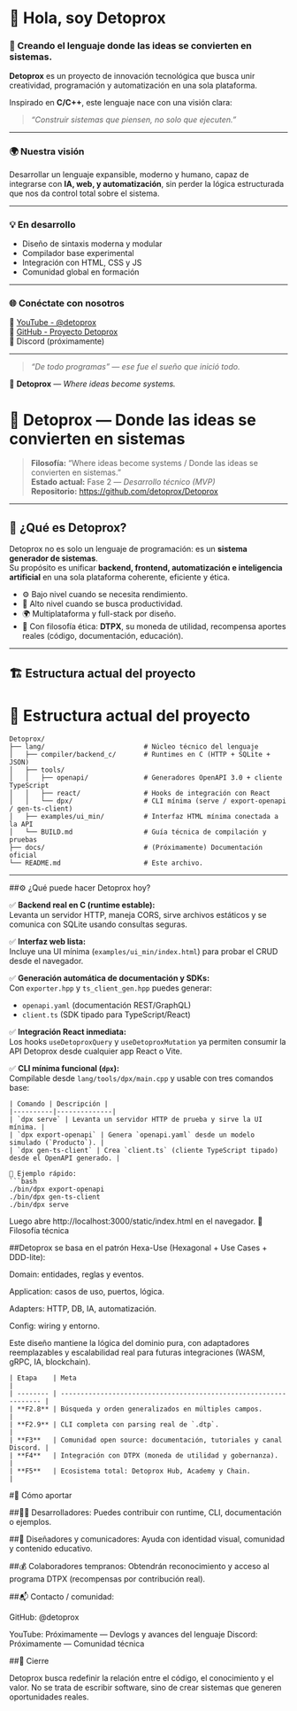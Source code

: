 # 👋 Hola, soy Detoprox

### 🧠 Creando el lenguaje donde las ideas se convierten en sistemas.

**Detoprox** es un proyecto de innovación tecnológica que busca unir creatividad, programación y automatización en una sola plataforma.

Inspirado en **C/C++**, este lenguaje nace con una visión clara:
> *“Construir sistemas que piensen, no solo que ejecuten.”*

---

### 🌍 Nuestra visión
Desarrollar un lenguaje expansible, moderno y humano, capaz de integrarse con **IA, web, y automatización**, sin perder la lógica estructurada que nos da control total sobre el sistema.

---

### 💡 En desarrollo
- Diseño de sintaxis moderna y modular  
- Compilador base experimental  
- Integración con HTML, CSS y JS  
- Comunidad global en formación  

---

### 🌐 Conéctate con nosotros
🔹 [YouTube - @detoprox](https://youtube.com/@detoprox)  
🔹 [GitHub - Proyecto Detoprox](https://github.com/detoprox)  
🔹 Discord (próximamente)

---

> *“De todo programas” — ese fue el sueño que inició todo.*

📘 **Detoprox** — *Where ideas become systems.*

# 🧠 Detoprox — Donde las ideas se convierten en sistemas

> **Filosofía:** “Where ideas become systems / Donde las ideas se convierten en sistemas.”  
> **Estado actual:** Fase 2 — *Desarrollo técnico (MVP)*  
> **Repositorio:** https://github.com/detoprox/Detoprox

---

## 🚀 ¿Qué es Detoprox?

Detoprox no es solo un lenguaje de programación: es un **sistema generador de sistemas**.  
Su propósito es unificar **backend, frontend, automatización e inteligencia artificial** en una sola plataforma coherente, eficiente y ética.

- ⚙️ Bajo nivel cuando se necesita rendimiento.  
- 🧩 Alto nivel cuando se busca productividad.  
- 🌍 Multiplataforma y full-stack por diseño.  
- 💠 Con filosofía ética: **DTPX**, su moneda de utilidad, recompensa aportes reales (código, documentación, educación).

---

## 🏗️ Estructura actual del proyecto

# 🧱 Estructura actual del proyecto

```plaintext
Detoprox/
├── lang/                         # Núcleo técnico del lenguaje
│   ├── compiler/backend_c/       # Runtimes en C (HTTP + SQLite + JSON)
│   ├── tools/
│   │   ├── openapi/              # Generadores OpenAPI 3.0 + cliente TypeScript
│   │   ├── react/                # Hooks de integración con React
│   │   └── dpx/                  # CLI mínima (serve / export-openapi / gen-ts-client)
│   ├── examples/ui_min/          # Interfaz HTML mínima conectada a la API
│   └── BUILD.md                  # Guía técnica de compilación y pruebas
├── docs/                         # (Próximamente) Documentación oficial
└── README.md                     # Este archivo.
```
---

##⚙️ ¿Qué puede hacer Detoprox hoy?

✅ **Backend real en C (runtime estable):**  
Levanta un servidor HTTP, maneja CORS, sirve archivos estáticos y se comunica con SQLite usando consultas seguras.  

✅ **Interfaz web lista:**  
Incluye una UI mínima (`examples/ui_min/index.html`) para probar el CRUD desde el navegador.  

✅ **Generación automática de documentación y SDKs:**  
Con `exporter.hpp` y `ts_client_gen.hpp` puedes generar:  
- `openapi.yaml` (documentación REST/GraphQL)  
- `client.ts` (SDK tipado para TypeScript/React)  

✅ **Integración React inmediata:**  
Los hooks `useDetoproxQuery` y `useDetoproxMutation` ya permiten consumir la API Detoprox desde cualquier app React o Vite.

✅ **CLI mínima funcional (`dpx`):**  
Compilable desde `lang/tools/dpx/main.cpp` y usable con tres comandos base:
```plaintext
| Comando | Descripción |
|----------|--------------|
| `dpx serve` | Levanta un servidor HTTP de prueba y sirve la UI mínima. |
| `dpx export-openapi` | Genera `openapi.yaml` desde un modelo simulado (`Producto`). |
| `dpx gen-ts-client` | Crea `client.ts` (cliente TypeScript tipado) desde el OpenAPI generado. |

📌 Ejemplo rápido:
```bash
./bin/dpx export-openapi
./bin/dpx gen-ts-client
./bin/dpx serve
```
Luego abre http://localhost:3000/static/index.html en el navegador.
🧠 Filosofía técnica

##Detoprox se basa en el patrón Hexa-Use (Hexagonal + Use Cases + DDD-lite):

Domain: entidades, reglas y eventos.

Application: casos de uso, puertos, lógica.

Adapters: HTTP, DB, IA, automatización.

Config: wiring y entorno.

Este diseño mantiene la lógica del dominio pura, con adaptadores reemplazables y escalabilidad real para futuras integraciones (WASM, gRPC, IA, blockchain).
```plaintext
| Etapa    | Meta                                                              |
| -------- | ----------------------------------------------------------------- |
| **F2.8** | Búsqueda y orden generalizados en múltiples campos.               |
| **F2.9** | CLI completa con parsing real de `.dtp`.                          |
| **F3**   | Comunidad open source: documentación, tutoriales y canal Discord. |
| **F4**   | Integración con DTPX (moneda de utilidad y gobernanza).           |
| **F5**   | Ecosistema total: Detoprox Hub, Academy y Chain.                  |
```
#🤝 Cómo aportar

##👨‍💻 Desarrolladores:
Puedes contribuir con runtime, CLI, documentación o ejemplos.

##🧩 Diseñadores y comunicadores:
Ayuda con identidad visual, comunidad y contenido educativo.

##💰 Colaboradores tempranos:
Obtendrán reconocimiento y acceso al programa DTPX (recompensas por contribución real).

##📬 Contacto / comunidad:

GitHub: @detoprox

YouTube: Próximamente — Devlogs y avances del lenguaje
Discord: Próximamente — Comunidad técnica

##🌟 Cierre

Detoprox busca redefinir la relación entre el código, el conocimiento y el valor.
No se trata de escribir software, sino de crear sistemas que generen oportunidades reales.
